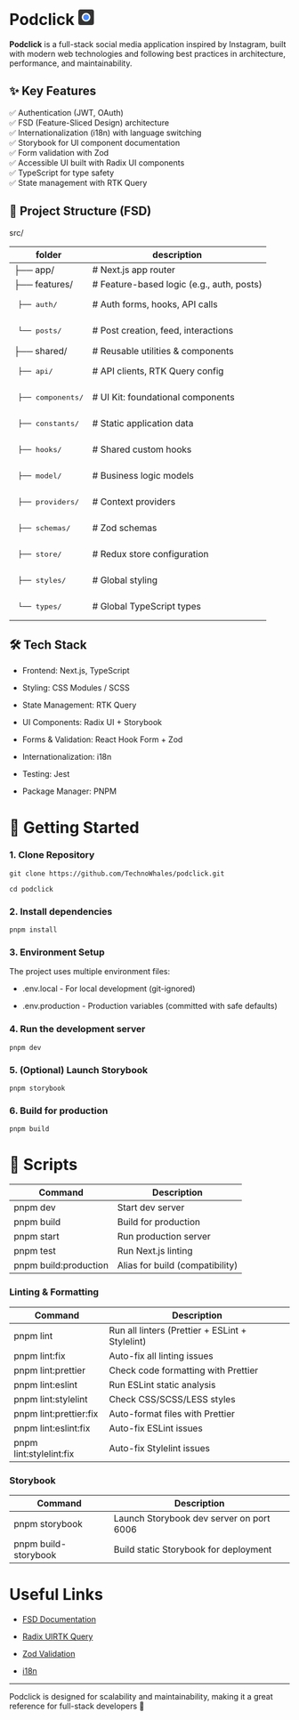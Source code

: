 # **Podclick** <svg width="28" height="28" viewBox="0 0 108 108" fill="none" xmlns="http://www.w3.org/2000/svg"><rect width="108" height="108" rx="15" fill="#333333"/><circle cx="54" cy="54" r="25" fill="#4C8DFF" stroke="white" stroke-width="10"/></svg>

**Podclick** is a full-stack social media application inspired by Instagram, built with modern web technologies and following best practices in architecture, performance, and maintainability.

  

## ✨ Key Features

✅ Authentication (JWT, OAuth)  
✅ FSD (Feature-Sliced Design) architecture  
✅ Internationalization (i18n) with language switching  
✅ Storybook for UI component documentation  
✅ Form validation with Zod  
✅ Accessible UI built with Radix UI components  
✅ TypeScript for type safety  
✅ State management with RTK Query

  

## 📂 Project Structure (FSD)

src/  

| folder | description |
| ------- | ------- |
| ├── app/ | # Next.js app router |
| ├── features/ | # Feature-based logic (e.g., auth, posts) |
| <pre>	 ├── auth/</pre> | # Auth forms, hooks, API calls |
| <pre>	 └── posts/</pre> | # Post creation, feed, interactions |
| ├── shared/ | # Reusable utilities & components |
| <pre>	 ├── api/</pre> | # API clients, RTK Query config |
| <pre>	 ├── components/</pre> | # UI Kit: foundational components |
| <pre>	 ├── constants/</pre> | # Static application data |
| <pre>	 ├── hooks/</pre> | # Shared custom hooks |
| <pre>	 ├── model/</pre> | # Business logic models |
| <pre>	 ├── providers/</pre> | # Context providers |
| <pre>	 ├── schemas/</pre> | # Zod schemas |
| <pre>	 ├── store/</pre> | # Redux store configuration |
| <pre>	 ├── styles/</pre> | # Global styling |
| <pre>	 └── types/</pre> | # Global TypeScript types |

  

## 🛠 Tech Stack

*   Frontend: Next.js, TypeScript
    
*   Styling: CSS Modules / SCSS
    
*   State Management: RTK Query
    
*   UI Components: Radix UI + Storybook
    
*   Forms & Validation: React Hook Form + Zod
    
*   Internationalization: i18n
    
*   Testing: Jest
    
*   Package Manager: PNPM
    

# **🚀 Getting Started**

### **1\. Clone Repository**
 
```git clone https://github.com/TechnoWhales/podclick.git```

```cd podclick```


### **2\. Install dependencies**

`pnpm install`

  

### **3\. Environment Setup**

The project uses multiple environment files:

*   .env.local - For local development (git-ignored)
    
*   .env.production - Production variables (committed with safe defaults)
    

### **4\. Run the development server**

`pnpm dev`

  

### **5\. (Optional) Launch Storybook**

`pnpm storybook`

  

### **6\. Build for production**

`pnpm build`

  

  

# **📜 Scripts**

| Command | Description |
| ------- | ------- |
| pnpm dev | Start dev server |
| pnpm build | Build for production |
| pnpm start | Run production server |
| pnpm test | Run Next.js linting |
| pnpm build:production | Alias for build (compatibility) |

 
### **Linting & Formatting**

| Command | Description |
| ------- | ------- |
| pnpm lint | Run all linters (Prettier + ESLint + Stylelint) |
| pnpm lint:fix | Auto-fix all linting issues |
| pnpm lint:prettier | Check code formatting with Prettier |
| pnpm lint:eslint | Run ESLint static analysis |
| pnpm lint:stylelint | Check CSS/SCSS/LESS styles |
| pnpm lint:prettier:fix | Auto-format files with Prettier |
| pnpm lint:eslint:fix | Auto-fix ESLint issues |
| pnpm lint:stylelint:fix | Auto-fix Stylelint issues |


### **Storybook**

| Command | Description |
| ------- | ------- |
| pnpm storybook | Launch Storybook dev server on port 6006 |
| pnpm build-storybook | Build static Storybook for deployment |


  

# **Useful Links**

*   [FSD Documentation](https://feature-sliced.design/)
    
*   [Radix UI](https://www.radix-ui.com/)[RTK Query](https://redux-toolkit.js.org/rtk-query/overview)
    
*   [Zod Validation](https://zod.dev/)
    
*   [i18n](https://next-intl.dev/docs/getting-started/app-router/with-i18n-routing)
    

  ---

Podclick is designed for scalability and maintainability, making it a great reference for full-stack developers 🎉
